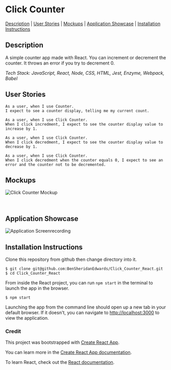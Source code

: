 # Click Counter

[Description](#description) | [User Stories](#user-stories) | [Mockups](#mockups) | [Application Showcase](#app-showcase) | [Installation Instructions](#installation)

## <a name="description">Description</a>

A simple counter app made with React. You can increment or decrement the counter. It throws an error if you try to decrement 0. 

*Tech Stack: JavaScript, React, Node, CSS, HTML, Jest, Enzyme, Webpack, Babel*

## <a name="user-stories">User Stories</a>

```
As a user, when I use Counter.
I expect to see a counter display, telling me my current count.
```
```
As a user, when I use Click Counter.
When I click incredment, I expect to see the counter display value to increase by 1.
```
```
As a user, when I use Click Counter.
When I click decredment, I expect to see the counter display value to decrease by 1.
```
```
As a user, when I use Click Counter.
When I click decredment when the counter equals 0, I expect to see an error and the counter not to be decremented.
```

## <a name="mockups">Mockups</a>

![Click Counter Mockup]()

<a name="app-showcase"><br /></a>

## Application Showcase

![Application Screenrecording]()

## <a name="installation">Installation Instructions</a>

Clone this repository from github then change directory into it.

```
$ git clone git@github.com:BenSheridanEdwards/Click_Counter_React.git
$ cd Click_Counter_React
```

From inside the React project, you can run `npm start` in the terminal to launch the app in the browser.

```
$ npm start
```

Launching the app from the command line should open up a new tab in your default browser. If it doesn't, you can navigate to [http://localhost:3000](http://localhost:3000) to view the application.<br />

### Credit

This project was bootstrapped with [Create React App](https://github.com/facebook/create-react-app).

You can learn more in the [Create React App documentation](https://facebook.github.io/create-react-app/docs/getting-started).

To learn React, check out the [React documentation](https://reactjs.org/).
